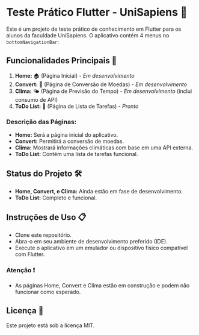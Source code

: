 # Teste Prático Flutter - UniSapiens 📱

Este é um projeto de teste prático de conhecimento em Flutter para os alunos da faculdade UniSapiens. O aplicativo contém 4 menus no `bottomNavigationBar`:

## Funcionalidades Principais 🚀
1. **Home:** 🏠 (Página Inicial) - *Em desenvolvimento*
2. **Convert:** 💱 (Página de Conversão de Moedas) - *Em desenvolvimento*
3. **Clima:** 🌤️ (Página de Previsão do Tempo) - *Em desenvolvimento* (inclui consumo de API)
4. **ToDo List:** 📝 (Página de Lista de Tarefas) - *Pronto*

### Descrição das Páginas:
- **Home:** Será a página inicial do aplicativo.
- **Convert:** Permitirá a conversão de moedas.
- **Clima:** Mostrará informações climáticas com base em uma API externa.
- **ToDo List:** Contém uma lista de tarefas funcional.

## Status do Projeto 🛠️
- **Home, Convert, e Clima:** Ainda estão em fase de desenvolvimento.
- **ToDo List:** Completo e funcional.

## Instruções de Uso 📋
- Clone este repositório.
- Abra-o em seu ambiente de desenvolvimento preferido (IDE).
- Execute o aplicativo em um emulador ou dispositivo físico compatível com Flutter.

### Atenção ❗️
- As páginas Home, Convert e Clima estão em construção e podem não funcionar como esperado.

## Licença 📄
Este projeto está sob a licença MIT.

